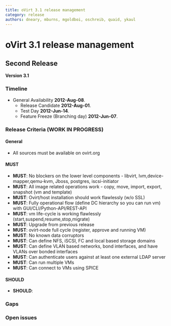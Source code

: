 ```yaml
---
title: oVirt 3.1 release management
category: release
authors: dneary, mburns, mgoldboi, oschreib, quaid, ykaul
---
```


# oVirt 3.1 release management

## Second Release

**Version 3.1**

### Timeline

*   General Availability **2012-Aug-08**.
    -   Release Candidate **2012-Aug-01**.
    -   Test Day **2012-Jun-14**.
    -   Feature Freeze (Branching day) **2012-Jun-07**.

### Release Criteria (WORK IN PROGRESS)

#### General

*   All sources must be available on ovirt.org

#### MUST

*   **MUST**: No blockers on the lower level components - libvirt, lvm,device-mapper,qemu-kvm, Jboss, postgres, iscsi-initiator
*   **MUST**: All image related operations work - copy, move, import, export, snapshot (vm and template)
*   **MUST**: Ovirt/host installation should work flawlessly (w/o SSL)
*   **MUST**: Fully operational flow (define DC hierarchy so you can run vm) with GUI/CLI/Python-API/REST-API
*   **MUST**: vm life-cycle is working flawlessly (start,suspend,resume,stop,migrate)
*   **MUST**: Upgrade from previous release
*   **MUST**: ovirt-node full cycle (register, approve and running VM)
*   **MUST**: No known data corruptors
*   **MUST**: Can define NFS, iSCSI, FC and local based storage domains
*   **MUST**: Can define VLAN based networks, bond interfaces, and have VLANs over bonded interfaces
*   **MUST**: Can authenticate users against at least one external LDAP server
*   **MUST**: Can run multiple VMs
*   **MUST**: Can connect to VMs using SPICE

#### SHOULD

*   **SHOULD**:

### Gaps

### Open issues

